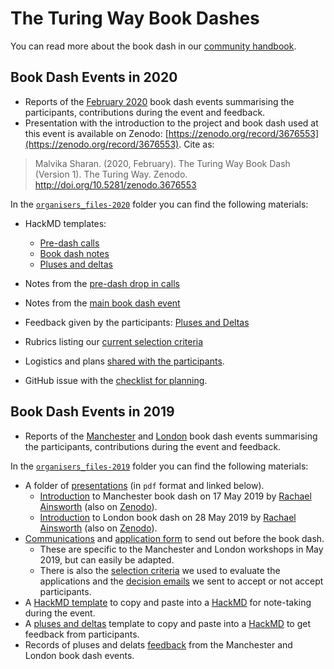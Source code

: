 # The Turing Way Book Dashes

You can read more about the book dash in our [community handbook](https://the-turing-way.netlify.app/community-handbook/community-handbook.html).

## Book Dash Events in 2020

* Reports of the [February 2020](book-dash-feb20-report.md) book dash events summarising the participants, contributions during the event and feedback.
* Presentation with the introduction to the project and book dash used at this event is available on Zenodo: [https://zenodo.org/record/3676553](https://zenodo.org/record/3676553).
Cite as:
> Malvika Sharan. (2020, February). The Turing Way Book Dash (Version 1). The Turing Way. Zenodo. http://doi.org/10.5281/zenodo.3676553

In the [`organisers_files-2020`](organisers_files-2020) folder you can find the following materials:

* HackMD templates:
  * [Pre-dash calls](organisers_files-2020/pre-dash-call-template.md)
  * [Book dash notes](organisers_files-2020/hackmd-template.md)
  * [Pluses and deltas](organisers_files-2020/pluses-delta-template.md)

* Notes from the [pre-dash drop in calls](organisers_files-2020/pre-dash-call-notes.md)
* Notes from the [main book dash event](organisers_files-2020/main-hackmd-notes.md)
* Feedback given by the participants: [Pluses and Deltas](organisers_files-2020/pluses-delta-feedback.md)
* Rubrics listing our [current selection criteria](organisers_files-2020/selection-criteria.md)
* Logistics and plans [shared with the participants](organisers_files-2020/shared-plan.md).
* GitHub issue with the [checklist for planning](organisers_files-2020/planning-checklist-issue.md).

## Book Dash Events in 2019

* Reports of the [Manchester](book-dash-mcr-report.md) and [London](book-dash-ldn-report.md) book dash events summarising the participants, contributions during the event and feedback.

In the [`organisers_files-2019`](organisers_files-2019) folder you can find the following materials:

* A folder of [presentations](organisers_files-2019/presentations) (in `pdf` format and linked below).
  * [Introduction](organisers_files-2019/presentations/IntroBookDashMCR.pdf) to Manchester book dash on 17 May 2019 by [Rachael Ainsworth](https://github.com/rainsworth) (also on [Zenodo](https://doi.org/10.5281/zenodo.3233610)).
  * [Introduction](organisers_files-2019/presentations/IntroBookDashLDN.pdf) to London book dash on 28 May 2019 by [Rachael Ainsworth](https://github.com/rainsworth) (also on [Zenodo](https://doi.org/10.5281/zenodo.3233654)).
* [Communications](organisers_files-2019/before-book-dash.md) and [application form](organisers_files-2019/application-form.md) to send out before the book dash.
  * These are specific to the Manchester and London workshops in May 2019, but can easily be adapted.
  * There is also the [selection criteria](organisers_files-2019/selection-criteria.md) we used to evaluate the applications and the [decision emails](organisers_files-2019/decision-emails.md) we sent to accept or not accept participants.
* A [HackMD template](organisers_files-2019/hackmd-template.md) to copy and paste into a [HackMD](https://hackmd.io/) for note-taking during the event.
* A [pluses and deltas](organisers_files-2019/pluses-and-deltas.md) template to copy and paste into a [HackMD](https://hackmd.io/) to get feedback from participants.
* Records of pluses and delats [feedback](organisers_files-2019/feedback) from the Manchester and London book dash events.
